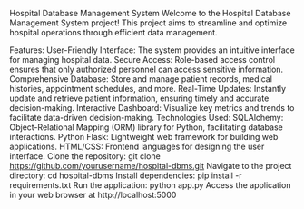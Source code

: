 Hospital Database Management System
Welcome to the Hospital Database Management System project! This project aims to streamline and optimize hospital operations through efficient data management.

Features:
User-Friendly Interface: The system provides an intuitive interface for managing hospital data.
Secure Access: Role-based access control ensures that only authorized personnel can access sensitive information.
Comprehensive Database: Store and manage patient records, medical histories, appointment schedules, and more.
Real-Time Updates: Instantly update and retrieve patient information, ensuring timely and accurate decision-making.
Interactive Dashboard: Visualize key metrics and trends to facilitate data-driven decision-making.
Technologies Used:
SQLAlchemy: Object-Relational Mapping (ORM) library for Python, facilitating database interactions.
Python Flask: Lightweight web framework for building web applications.
HTML/CSS: Frontend languages for designing the user interface.
Clone the repository: git clone https://github.com/yourusername/hospital-dbms.git
Navigate to the project directory: cd hospital-dbms
Install dependencies: pip install -r requirements.txt
Run the application: python app.py
Access the application in your web browser at http://localhost:5000
